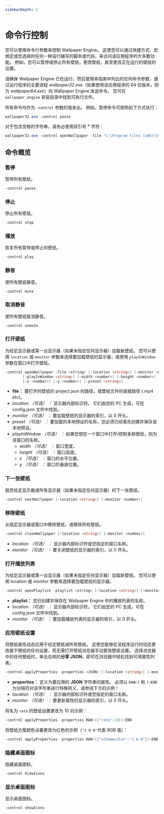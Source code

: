 ```yaml
---
sidebarDepth: 2
---
```


# 命令行控制

您可以使用命令行参数来控制 Wallpaper Engine。 这使您可以通过快捷方式、宏绑定或您选择的任何一种自行编写的脚本或代码，来访问该应用程序的大多数功能。 例如，您可以暂停或停止所有壁纸，更改壁纸，甚至更改正在运行的壁纸的设置。

请确保 Wallpaper Engine 已在运行，然后使用本指南中列出的任何命令参数，通过运行程序的主要进程 *wallpaper32.exe*（如果使用该应用程序的 64 位版本，则为 *wallpaper64.exe*）向 Wallpaper Engine 发送命令。 您可在 `wallpaper_engine` 安装目录中找到可执行文件。

所有命令均作为 `-control` 参数的值发出。 例如，暂停命令可按照如下方式执行：

``` powershell
wallpaper32.exe -control pause
```

对于包含空格的字符串，请务必使用双引号 **"** 字符：

``` powershell
wallpaper32.exe -control openWallpaper -file "C:\Program Files (x86)\Steam\steamapps\common\wallpaper_engine\projects\myprojects\myWallpaper\project.json"
```

## 命令概览

### 暂停

暂停所有壁纸。

``` powershell
-control pause
```

### 停止

停止所有壁纸。

``` powershell
-control stop
```

### 播放

恢复所有暂停或停止的壁纸。

``` powershell
-control play
```

### 静音

使所有壁纸静音。

``` powershell
-control mute
```

### 取消静音

使所有壁纸取消静音。

``` powershell
-control unmute
```

### 打开壁纸

为给定显示器或第一台显示器（如果未指定任何显示器）加载新壁纸。 您可以使用 `location` 或 `monitor` 参数来选择要加载壁纸的显示器，或使用 `playInWindow` 参数在窗口中打开壁纸。

``` powershell
-control openWallpaper -file <string> [-location <string>] [-monitor <number>]
        [-playInWindow <string>] [-width <number>] [-height <number>]
        [-x <number>] [-y <number>] [-preset <string>]
```

* **file：** 要打开的壁纸的 project.json 的路径，或壁纸文件的直接路径 (.mp4 etc)。
* **location* （可选） *：** 显示器内部标识符。 它们由您的 PC 生成，可在 config.json 文件中找到。
* **monitor* （可选） *：** 要加载壁纸的显示器的索引，以 0 开头。
* **preset* （可选） *：** 要加载的本地预设的名称，您必须已经事先创建并保存该本地预设。
* **playInWindow* （可选） *：** 如果您想在一个窗口中打开/控制多款壁纸，则为该窗口的名称。
  * **width* （可选） *：** 窗口宽度。
  * **height* （可选） *：** 窗口高度。
  * **x* （可选） *：** 窗口的水平位置。
  * **y* （可选） *：** 窗口的垂直位置。

### 下一张壁纸

跳至给定显示器或所有显示器（如果未指定任何显示器）的下一张壁纸。

``` powershell
-control nextWallpaper [-location <string>] [-monitor <number>]
```

### 移除壁纸

从指定显示器或窗口中移除壁纸，或移除所有壁纸。

``` powershell
-control closeWallpaper [-location <string>] [-monitor <number>]
```

* **location* （可选） *：** 显示器内部标识符或您指定的窗口名称。
* **monitor* （可选） *：** 要关闭壁纸的显示器的索引，以 0 开头。

### 打开播放列表

为给定显示器或第一台显示器（如果未指定任何显示器）加载新壁纸。 您可以使用 location 或 monitor 参数来选择要加载壁纸的显示器。

``` powershell
-control openPlaylist -playlist <string> [-location <string>] [-monitor <number>]
```

* **playlist：** 您已创建并保存在 Wallpaper Engine 中的播放列表的名称。
* **location* （可选） *：** 显示器内部标识符。 它们由您的 PC 生成，可在 config.json 文件中找到。
* **monitor* （可选） *：** 要加载播放列表的显示器的索引，以 0 开头。

### 应用壁纸设置

将壁纸属性动态应用于给定壁纸或所有壁纸。 这使您能够在该程序运行时动态更改属于壁纸的任何设置，而无需打开壁纸浏览器手动更改壁纸设置。 选择浏览器中的任何壁纸时，单击右侧的**分享 JSON**，即可在浏览器中轻松找到可用属性列表。

``` powershell
-control applyProperties -properties <JSON> [-location <string>] [-monitor <number>]
```

* **properties：** 定义为要应用的 **JSON** 字符串的属性。 必须以 `RAW~(` 和 `)~END` 为分隔符对该字符串进行特殊转义，请参阅下方的示例！
* **location* （可选） *：** 显示器内部标识符或您指定的窗口名称。
* **monitor* （可选） *：** 要更新属性的显示器的索引，以 0 开头。

将名为 `rate` 的壁纸设置更改为 10 的示例：

``` cpp 
-control applyProperties -properties RAW~({"rate":10})~END
```

将壁纸方案颜色设置更改为红色的示例（`"1 0 0"`代表 *RGB* 值）：

``` cpp
-control applyProperties -properties RAW~({"schemecolor":"1 0 0"})~END
```

### 隐藏桌面图标

隐藏桌面图标。

``` powershell
-control hideIcons
```

### 显示桌面图标

显示桌面图标。

``` powershell
-control showIcons
```

